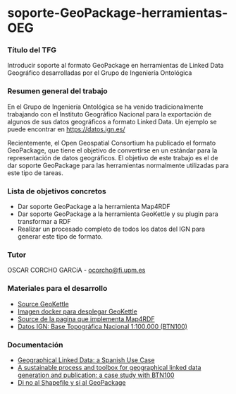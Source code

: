 # soporte-GeoPackage-herramientas-OEG
### Título del TFG
Introducir soporte al formato GeoPackage en herramientas de Linked Data Geográfico desarrolladas por el Grupo de Ingeniería Ontológica

### Resumen general del trabajo
En el Grupo de Ingeniería Ontológica se ha venido tradicionalmente trabajando con el Instituto Geográfico Nacional para la exportación de algunos de sus datos geográficos a formato Linked Data. Un ejemplo se puede encontrar en https://datos.ign.es/

Recientemente, el Open Geospatial Consortium ha publicado el formato GeoPackage, que tiene el objetivo de convertirse en un estándar para la representación de datos geográficos. El objetivo de este trabajo es el de dar soporte GeoPackage para las herramientas normalmente utilizadas para este tipo de tareas.

### Lista de objetivos concretos
- Dar soporte GeoPackage a la herramienta Map4RDF
- Dar soporte GeoPackage a la herramienta GeoKettle y su plugin para transformar a RDF
- Realizar un procesado completo de todos los datos del IGN para generar este tipo de formato.

### Tutor
OSCAR CORCHO GARCíA - ocorcho@fi.upm.es

### Materiales para el desarrollo
- [Source GeoKettle](https://github.com/oeg-upm/geo.linkeddata.es-TripleGeoKettle)  
- [Imagen docker para desplegar GeoKettle](https://github.com/oeg-upm/docker-geokettle-x3geo)  
- [Source de la pagina que implementa Map4RDF](https://github.com/oeg-upm/website-geo)  
- [Datos IGN: Base Topográfica Nacional 1:100.000 (BTN100)](http://datos.ign.es/)  
### Documentación
- [Geographical Linked Data: a Spanish Use Case](http://oa.upm.es/6167/1/Geographical_Linked_Data_A_Spanish_Use_Case.pdf)  
- [A sustainable process and toolbox for geographical linked data generation and publication: a case study with BTN100](https://link.springer.com/article/10.1186/s40965-019-0060-4)  
- [Di no al Shapefile y sí al GeoPackage](https://mappinggis.com/2018/08/di-no-al-shapefile-y-si-al-geopackage/)  
